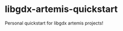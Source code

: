 libgdx-artemis-quickstart
=========================

Personal quickstart for libgdx artemis projects!
